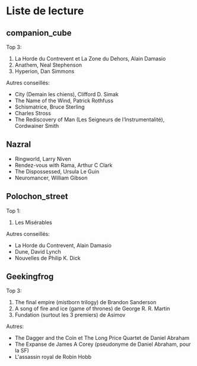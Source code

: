 # Liste de lecture

## companion\_cube

Top 3:
1. La Horde du Contrevent et La Zone du Dehors, Alain Damasio
2. Anathem, Neal Stephenson
3. Hyperion, Dan Simmons

Autres conseillés:
* City (Demain les chiens), Clifford D. Simak
* The Name of the Wind, Patrick Rothfuss
* Schismatrice, Bruce Sterling
* Charles Stross
* The Rediscovery of Man (Les Seigneurs de l’Instrumentalité), Cordwainer Smith

## Nazral

* Ringworld, Larry Niven
* Rendez-vous with Rama, Arthur C Clark
* The Dispossessed, Ursula Le Guin
* Neuromancer, William Gibson

## Polochon\_street

Top 1:
1. Les Misérables

Autres conseillés:
* La Horde du Contrevent, Alain Damasio
* Dune, David Lynch
* Nouvelles de Philip K. Dick

## Geekingfrog

Top 3:
1. The final empire (mistborn trilogy) de Brandon Sanderson
2. A song of fire and ice (game of thrones) de George R. R. Martin
3. Fundation (surtout les 3 premiers) de Asimov

Autres:

* The Dagger and the Coin et The Long Price Quartet de Daniel Abraham
* The Expanse de James A Corey (pseudonyme de Daniel Abraham, pour la SF)
* L'assassin royal de Robin Hobb

